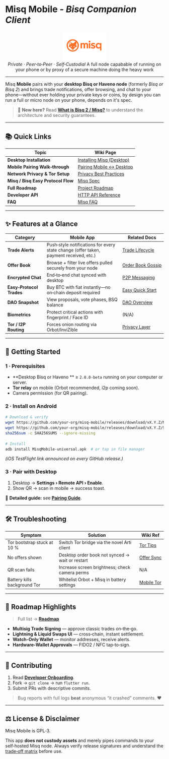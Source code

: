 # Misq Mobile - *Bisq Companion Client*

<p align="center">
  <a href="https://bisq2.com/misq">
    <img src="assets/misq.png" alt="Misq fox logo" width="140"/>
  </a>
  <br>
  <em>Private · Peer‑to‑Peer · Self‑Custodial</em>
  A full node capabable of running on your phone or by proxy of a secure machine doing the heavy work
</p>

---

Misq **Mobile** pairs with your **desktop Bisq or Haveno node** (formerly *Bisq or Bisq 2*) and brings trade notifications, offer browsing, and chat to your phone—without ever holding your private keys or coins, by design you can run a full or micro node on your phone, depends on it's spec.

> 🔗 **New here?** Read **[What is Bisq 2 / Misq?](https://misq.wiki/what_is_bisq.md)** to understand the architecture and security guarantees.

---

## 📚 Quick Links

| Topic                           | Wiki Page                                                         |
| ------------------------------- | ----------------------------------------------------------------- |
| **Desktop Installation**        | [Installing Misq (Desktop)](https://bisq2.com/installing_bisq)    |
| **Mobile Pairing Walk‑through** | [Pairing Mobile ↔ Desktop](https://bisq2.com/mobile/pairing)      |
| **Network Privacy & Tor Setup** | [Privacy Best Practices](https://bisq2.com/advanced/privacy)      |
| **Misq / Bisq Easy Protocol Flow**          | [Misq Spec](https://bisq2.com/misq/spec)              |
| **Full Roadmap**                | [Project Roadmap](https://bisq2.com/roadmap)                      |
| **Developer API**               | [HTTP API Reference](https://bisq2.com/developer/api/http)        |
| **FAQ**                         | [Misq FAQ](https://bisq2.com/advanced/misq-faq)                   |

---

## ✨ Features at a Glance

| Category                 | Mobile App                                                                            | Related Docs                                                         |
| ------------------------ | ------------------------------------------------------------------------------------- | -------------------------------------------------------------------- |
| **Trade Alerts**         | Push‑style notifications for every state change (offer taken, payment received, etc.) | [Trade Lifecycle](https://bisq2.com/trading/classic-workflow)     |
| **Offer Book**           | Browse + filter live offers pulled securely from your node                            | [Order Book Gossip](https://bisq2.com/developer/network/messages) |
| **Encrypted Chat**       | End‑to‑end chat synced with desktop                                                   | [P2P Messaging](https://bisq2.com/how_bisq_works.md#1-network-layer) |
| **Easy‑Protocol Trades** | Buy BTC with fiat instantly—no on‑chain deposit required                              | [Easy Quick Start](https://bisq2.com/misq/quick-start) |
| **DAO Snapshot**         | View proposals, vote phases, BSQ balance                                              | [DAO Overview](https://bisq2.com/dao/overview)                    |
| **Biometrics**           | Protect critical actions with fingerprint / Face ID                                   | (N/A)                                                                |
| **Tor / I2P Routing**    | Forces onion routing via Orbot/InviZible                                              | [Privacy Layer](https://bisq2.com/advanced/privacy)               |

---

## 🚀 Getting Started

### 1 · Prerequisites

* **Desktop Bisq or Haveno ** ≥ `2.0.0‑beta` running on your computer or server.
* **Tor relay** on mobile (Orbot recommended, i2p coming soon).
* Camera permission (for QR pairing).

### 2 · Install on Android

```bash
# Download & verify
wget https://github.com/your‑org/misq-mobile/releases/download/vX.Y.Z/MisqMobile‑universal.apk
wget https://github.com/your‑org/misq-mobile/releases/download/vX.Y.Z/SHA256SUMS
sha256sum -c SHA256SUMS --ignore‑missing

# Install
adb install MisqMobile‑universal.apk  # or tap in file manager
```

*(iOS TestFlight link announced on every GitHub release.)*

### 3 · Pair with Desktop

1. Desktop → **Settings › Remote API › Enable**.
2. Show QR → scan in mobile → success toast.

📖 **Detailed guide:** see **[Pairing Guide](https://bisq2.com/misq/pairing)**.

---

## 🛠️ Troubleshooting

| Symptom                      | Solution                                        | Wiki Ref                                                        |
| ---------------------------- | ----------------------------------------------- | --------------------------------------------------------------- |
| Tor bootstrap stuck at 10 %  | Switch Tor bridge via the novel Arti client     | [Tor Tips](https://bisq2.com/misq/advanced/privacy.md#tor-bootstrap) |
| No offers shown              | Desktop order book not synced → wait or restart | [Offer Sync](https://bisq2.com/misq/trading/offer-sync)           |
| QR scan fails                | Increase screen brightness; check camera perms  | N/A                                                             |
| Battery kills background Tor | Whitelist Orbot + Misq in battery settings      | [Mobile Tor](https://bisq2.com/misq/mobile/tor-tuning)            |

---

## 🔭 Roadmap Highlights

> Full list → **[Roadmap](https://bisq2.com/misq/roadmap)**

* **Multisig Trade Signing** — approve classic trades on‑the‑go.
* **Lightning & Liquid Swaps UI** — cross‑chain, instant settlement.
* **Watch‑Only Wallet** — monitor addresses, receive alerts.
* **Hardware‑Wallet Approvals** — FIDO2 / NFC tap‑to‑sign.

---

## 🤝 Contributing

1. Read **[Developer Onboarding](https://bisq2.com/developer/onboarding)**.
2. Fork → `git clone` → run `flutter run`.
3. Submit PRs with descriptive commits.

> Bug reports with full logs **beat** anonymous “it crashed” comments. ❤️

---

## ⚖️ License & Disclaimer

Misq Mobile is GPL‑3.

This app **does not custody assets** and merely pipes commands to your self‑hosted Misq node.  Always verify release signatures and understand the [trade‑off matrix](https://bisq2.com/bisq-vs-other-exchanges) before use.
